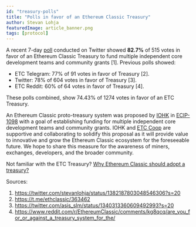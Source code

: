 ```yaml
---
id: "treasury-polls"
title: "Polls in favor of an Ethereum Classic Treasury"
author: Stevan Lohja
featuredImage: article_banner.png
tags: [protocol]
---
```


A recent 7-day [poll](https://twitter.com/stevanlohja/status/1382187803048546306?s=20) conducted on Twitter showed **82.7%** of 515 votes in favor of an Ethereum Classic Treasury to fund multiple independent core development teams and community grants [1]. Previous polls showed:

- ETC Telegram: 77% of 91 votes in favor of Treasury [2].
- Twitter: 78% of 604 votes in favor of Treasury [3].
- ETC Reddit: 60% of 64 votes in favor of Treasury [4].

These polls combined, show 74.43% of 1274 votes in favor of an ETC Treasury.

An Ethereum Classic proto-treasury system was proposed by [IOHK](https://iohk.io/) in [ECIP-1098](https://ecips.ethereumclassic.org/ECIPs/ecip-1098) with a goal of establishing funding for multiple independent core development teams and community grants. IOHK and [ETC Coop](https://etccooperative.org/) are supportive and collaborating to solidify this proposal as it will provide value to innovative and grow the Ethereum Classic ecosystem for the foreseeable future. We hope to share this measure for the awareness of miners, exchanges, developers, and the broader community.

Not familiar with the ETC Treasury? [Why Ethereum Classic should adopt a treasury?](https://medium.com/etccooperative/why-ethereum-classic-should-adopt-a-treasury-34e237fe8129)

Sources:
1. https://twitter.com/stevanlohja/status/1382187803048546306?s=20
2. https://t.me/ethclassic/363462
3. https://twitter.com/asis_slm/status/1340313360609492993?s=20
4. https://www.reddit.com/r/EthereumClassic/comments/kg8qcq/are_you_for_or_against_a_treasury_system_for_the/
